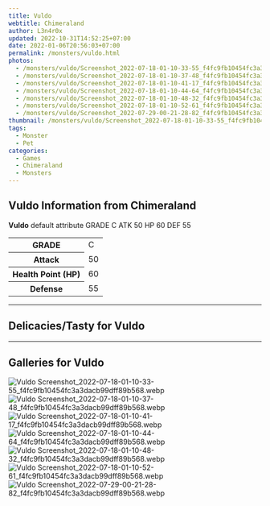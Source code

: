 ```yaml
---
title: Vuldo
webtitle: Chimeraland
author: L3n4r0x
updated: 2022-10-31T14:52:25+07:00
date: 2022-01-06T20:56:03+07:00
permalink: /monsters/vuldo.html
photos:
  - /monsters/vuldo/Screenshot_2022-07-18-01-10-33-55_f4fc9fb10454fc3a3dacb99dff89b568.webp
  - /monsters/vuldo/Screenshot_2022-07-18-01-10-37-48_f4fc9fb10454fc3a3dacb99dff89b568.webp
  - /monsters/vuldo/Screenshot_2022-07-18-01-10-41-17_f4fc9fb10454fc3a3dacb99dff89b568.webp
  - /monsters/vuldo/Screenshot_2022-07-18-01-10-44-64_f4fc9fb10454fc3a3dacb99dff89b568.webp
  - /monsters/vuldo/Screenshot_2022-07-18-01-10-48-32_f4fc9fb10454fc3a3dacb99dff89b568.webp
  - /monsters/vuldo/Screenshot_2022-07-18-01-10-52-61_f4fc9fb10454fc3a3dacb99dff89b568.webp
  - /monsters/vuldo/Screenshot_2022-07-29-00-21-28-82_f4fc9fb10454fc3a3dacb99dff89b568.webp
thumbnail: /monsters/vuldo/Screenshot_2022-07-18-01-10-33-55_f4fc9fb10454fc3a3dacb99dff89b568.webp
tags:
  - Monster
  - Pet
categories:
  - Games
  - Chimeraland
  - Monsters
---
```


<section id="bootstrap-wrapper"><link rel="stylesheet" href="https://cdn.statically.io/gh/dimaslanjaka/Web-Manajemen/40ac3225/css/bootstrap-4.5-wrapper.css"/><h1>Vuldo Information from Chimeraland</h1><p><b>Vuldo</b> default attribute GRADE C ATK 50 HP 60 DEF 55<table><tr><th>GRADE</th><td>C</td></tr><tr><th>Attack</th><td>50</td></tr><tr><th>Health Point (HP)</th><td>60</td></tr><tr><th>Defense</th><td>55</td></tr></table></p><hr/><h2>Delicacies/Tasty for Vuldo</h2><hr/><div id="gallery"><h2>Galleries for Vuldo</h2><div class="row"><div class="col-lg-6 col-12"><img src="/chimeraland/monsters/vuldo/Screenshot_2022-07-18-01-10-33-55_f4fc9fb10454fc3a3dacb99dff89b568.webp" alt="Vuldo Screenshot_2022-07-18-01-10-33-55_f4fc9fb10454fc3a3dacb99dff89b568.webp"/></div><div class="col-lg-6 col-12"><img src="/chimeraland/monsters/vuldo/Screenshot_2022-07-18-01-10-37-48_f4fc9fb10454fc3a3dacb99dff89b568.webp" alt="Vuldo Screenshot_2022-07-18-01-10-37-48_f4fc9fb10454fc3a3dacb99dff89b568.webp"/></div><div class="col-lg-6 col-12"><img src="/chimeraland/monsters/vuldo/Screenshot_2022-07-18-01-10-41-17_f4fc9fb10454fc3a3dacb99dff89b568.webp" alt="Vuldo Screenshot_2022-07-18-01-10-41-17_f4fc9fb10454fc3a3dacb99dff89b568.webp"/></div><div class="col-lg-6 col-12"><img src="/chimeraland/monsters/vuldo/Screenshot_2022-07-18-01-10-44-64_f4fc9fb10454fc3a3dacb99dff89b568.webp" alt="Vuldo Screenshot_2022-07-18-01-10-44-64_f4fc9fb10454fc3a3dacb99dff89b568.webp"/></div><div class="col-lg-6 col-12"><img src="/chimeraland/monsters/vuldo/Screenshot_2022-07-18-01-10-48-32_f4fc9fb10454fc3a3dacb99dff89b568.webp" alt="Vuldo Screenshot_2022-07-18-01-10-48-32_f4fc9fb10454fc3a3dacb99dff89b568.webp"/></div><div class="col-lg-6 col-12"><img src="/chimeraland/monsters/vuldo/Screenshot_2022-07-18-01-10-52-61_f4fc9fb10454fc3a3dacb99dff89b568.webp" alt="Vuldo Screenshot_2022-07-18-01-10-52-61_f4fc9fb10454fc3a3dacb99dff89b568.webp"/></div><div class="col-lg-6 col-12"><img src="/chimeraland/monsters/vuldo/Screenshot_2022-07-29-00-21-28-82_f4fc9fb10454fc3a3dacb99dff89b568.webp" alt="Vuldo Screenshot_2022-07-29-00-21-28-82_f4fc9fb10454fc3a3dacb99dff89b568.webp"/></div></div></div></section>